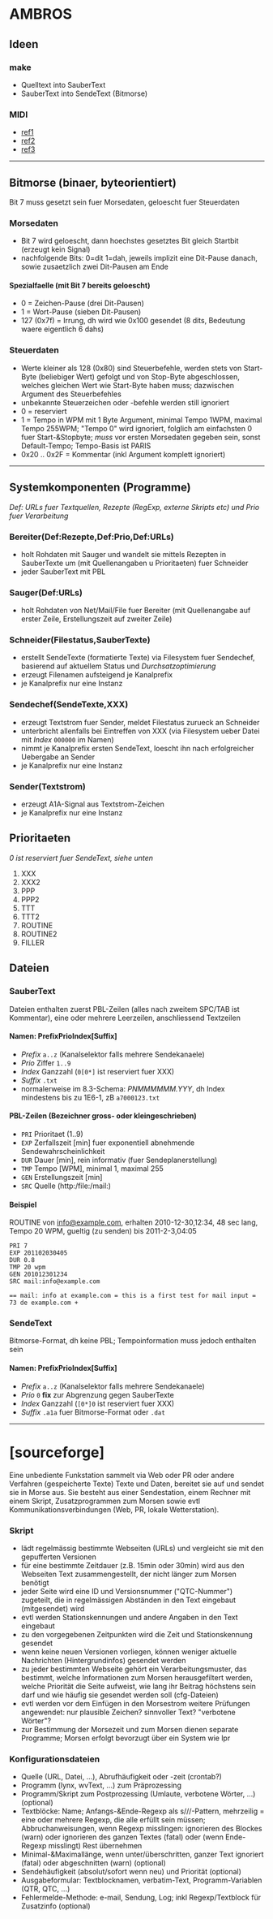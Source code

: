 # AMBROS

## Ideen

### make

- Quelltext into SauberText
- SauberText into SendeText (Bitmorse)

### MIDI

- [ref1]( http://www.sonicspot.com/guide/midifiles.html )
- [ref2]( http://cs.fit.edu/~ryan/cse4051/projects/midi/midi.html )
- [ref3]( http://faydoc.tripod.com/formats/mid.htm )

---

## Bitmorse (binaer, byteorientiert)

Bit 7 muss gesetzt sein fuer Morsedaten, geloescht fuer Steuerdaten

### Morsedaten

- Bit 7 wird geloescht, dann hoechstes gesetztes Bit gleich Startbit (erzeugt kein Signal)
- nachfolgende Bits: 0=dit 1=dah, jeweils implizit eine Dit-Pause danach, sowie zusaetzlich zwei Dit-Pausen am Ende

#### Spezialfaelle (mit Bit 7 bereits geloescht)

- 0 = Zeichen-Pause (drei Dit-Pausen)
- 1 = Wort-Pause (sieben Dit-Pausen)
- 127 (0x7f) = Irrung, dh wird wie 0x100 gesendet (8 dits, Bedeutung waere eigentlich 6 dahs)

### Steuerdaten

- Werte kleiner als 128 (0x80) sind Steuerbefehle, werden stets von Start-Byte (beliebiger Wert) gefolgt und von Stop-Byte abgeschlossen, welches gleichen Wert wie Start-Byte haben muss; dazwischen Argument des Steuerbefehles
- unbekannte Steuerzeichen oder -befehle werden still ignoriert
- 0 = reserviert
- 1 = Tempo in WPM mit 1 Byte Argument, minimal Tempo 1WPM, maximal Tempo 255WPM; "Tempo 0" wird ignoriert, folglich am einfachsten 0 fuer Start-&Stopbyte; *muss* vor ersten Morsedaten gegeben sein, sonst Default-Tempo; Tempo-Basis ist PARIS
- 0x20 .. 0x2F = Kommentar (inkl Argument komplett ignoriert)

---

## Systemkomponenten (Programme)

_Def: URLs fuer Textquellen, Rezepte (RegExp, externe Skripts etc) und Prio fuer Verarbeitung_

### Bereiter(Def:Rezepte,Def:Prio,Def:URLs)

- holt Rohdaten mit Sauger und wandelt sie mittels Rezepten in SauberTexte um (mit Quellenangaben u Prioritaeten) fuer Schneider
- jeder SauberText mit PBL

### Sauger(Def:URLs)

- holt Rohdaten von Net/Mail/File fuer Bereiter (mit Quellenangabe auf erster Zeile, Erstellungszeit auf zweiter Zeile)

### Schneider(Filestatus,SauberTexte)

- erstellt SendeTexte (formatierte Texte) via Filesystem fuer Sendechef, basierend auf aktuellem Status und _Durchsatzoptimierung_
- erzeugt Filenamen aufsteigend je Kanalprefix
- je Kanalprefix nur eine Instanz

### Sendechef(SendeTexte,XXX)

- erzeugt Textstrom fuer Sender, meldet Filestatus zurueck an Schneider
- unterbricht allenfalls bei Eintreffen von XXX (via Filesystem ueber Datei mit _Index_ `000000` im Namen)
- nimmt je Kanalprefix ersten SendeText, loescht ihn nach erfolgreicher Uebergabe an Sender
- je Kanalprefix nur eine Instanz

### Sender(Textstrom)

- erzeugt A1A-Signal aus Textstrom-Zeichen
- je Kanalprefix nur eine Instanz

## Prioritaeten

_0 ist reserviert fuer SendeText, siehe unten_

1. XXX
2. XXX2
3. PPP
4. PPP2
5. TTT
6. TTT2
7. ROUTINE
8. ROUTINE2
9. FILLER

## Dateien

### SauberText

Dateien enthalten zuerst PBL-Zeilen (alles nach zweitem SPC/TAB ist Kommentar),
eine oder mehrere Leerzeilen, anschliessend Textzeilen

#### Namen: PrefixPrioIndex[Suffix]

- _Prefix_ `a..z` (Kanalselektor falls mehrere Sendekanaele)
- _Prio_ Ziffer `1..9`
- _Index_ Ganzzahl (`0[0*]` ist reserviert fuer XXX)
- _Suffix_ `.txt`
- normalerweise im 8.3-Schema: _PNMMMMMM.YYY_, dh Index mindestens bis zu 1E6-1, zB `a7000123.txt`

#### PBL-Zeilen (Bezeichner gross- oder kleingeschrieben)

- `PRI` Prioritaet (1..9)
- `EXP` Zerfallszeit [min] fuer exponentiell abnehmende Sendewahrscheinlichkeit
- `DUR` Dauer [min], rein informativ (fuer Sendeplanerstellung)
- `TMP` Tempo [WPM], minimal 1, maximal 255
- `GEN` Erstellungszeit [min]
- `SRC` Quelle (http:/file:/mail:)

#### Beispiel

ROUTINE von info@example.com, erhalten 2010-12-30,12:34, 48 sec lang, Tempo 20 WPM, gueltig (zu senden) bis 2011-2-3,04:05

    PRI 7
    EXP 201102030405
    DUR 0.8
    TMP 20 wpm
    GEN 201012301234
    SRC mail:info@example.com
    
    == mail: info at example.com = this is a first test for mail input = 73 de example.com +

### SendeText

Bitmorse-Format, dh keine PBL; Tempoinformation muss jedoch enthalten sein

#### Namen: PrefixPrioIndex[Suffix]

- _Prefix_ `a..z` (Kanalselektor falls mehrere Sendekanaele)
- _Prio_ `0` __fix__ zur Abgrenzung gegen SauberTexte
- _Index_ Ganzzahl (`[0*]0` ist reserviert fuer XXX)
- _Suffix_ `.a1a` fuer Bitmorse-Format oder `.dat`

---

# [sourceforge]

Eine unbediente Funkstation sammelt via Web oder PR oder andere Verfahren
(gespeicherte Texte) Texte und Daten, bereitet sie auf und sendet sie in
Morse aus. Sie besteht aus einer Sendestation, einem Rechner mit einem
Skript, Zusatzprogrammen zum Morsen sowie evtl Kommunikationsverbindungen
(Web, PR, lokale Wetterstation).

### Skript

* lädt regelmässig bestimmte Webseiten (URLs) und vergleicht sie mit den gepufferten Versionen
* für eine bestimmte Zeitdauer (z.B. 15min oder 30min) wird aus den Webseiten Text zusammengestellt, der nicht länger zum Morsen benötigt
* jeder Seite wird eine ID und Versionsnummer ("QTC-Nummer") zugeteilt, die in regelmässigen Abständen in den Text eingebaut (mitgesendet) wird
* evtl werden Stationskennungen und andere Angaben in den Text eingebaut
* zu den vorgegebenen Zeitpunkten wird die Zeit und Stationskennung gesendet
* wenn keine neuen Versionen vorliegen, können weniger aktuelle Nachrichten (Hintergrundinfos) gesendet werden
* zu jeder bestimmten Webseite gehört ein Verarbeitungsmuster, das bestimmt, welche Informationen zum Morsen herausgefiltert werden, welche Priorität die Seite aufweist, wie lang ihr Beitrag höchstens sein darf und wie häufig sie gesendet werden soll (cfg-Dateien)
* evtl werden vor dem Einfügen in den Morsestrom weitere Prüfungen angewendet: nur plausible Zeichen? sinnvoller Text? "verbotene Wörter"?
* zur Bestimmung der Morsezeit und zum Morsen dienen separate Programme; Morsen erfolgt bevorzugt über ein System wie lpr

### Konfigurationsdateien

* Quelle (URL, Datei, ...), Abrufhäufigkeit oder -zeit (crontab?)
* Programm (lynx, wvText, ...) zum Präprozessing
* Programm/Skript zum Postprozessing (Umlaute, verbotene Wörter, ...)
  (optional)
* Textblöcke: Name; Anfangs-&Ende-Regexp als s///-Pattern, mehrzeilig = eine oder mehrere Regexp, die alle erfüllt sein müssen;
  Abbruchanweisungen, wenn Regexp misslingen: ignorieren des Blockes (warn) oder ignorieren des ganzen Textes (fatal)
  oder (wenn Ende-Regexp misslingt) Rest übernehmen
* Minimal-&Maximallänge, wenn unter/überschritten, ganzer Text ignoriert (fatal) oder abgeschnitten (warn)
  (optional)
* Sendehäufigkeit (absolut/sofort wenn neu) und Priorität
  (optional)
* Ausgabeformular: Textblocknamen, verbatim-Text, Programm-Variablen (QTR, QTC, ...)
* Fehlermelde-Methode: e-mail, Sendung, Log; inkl Regexp/Textblock für Zusatzinfo
  (optional)




